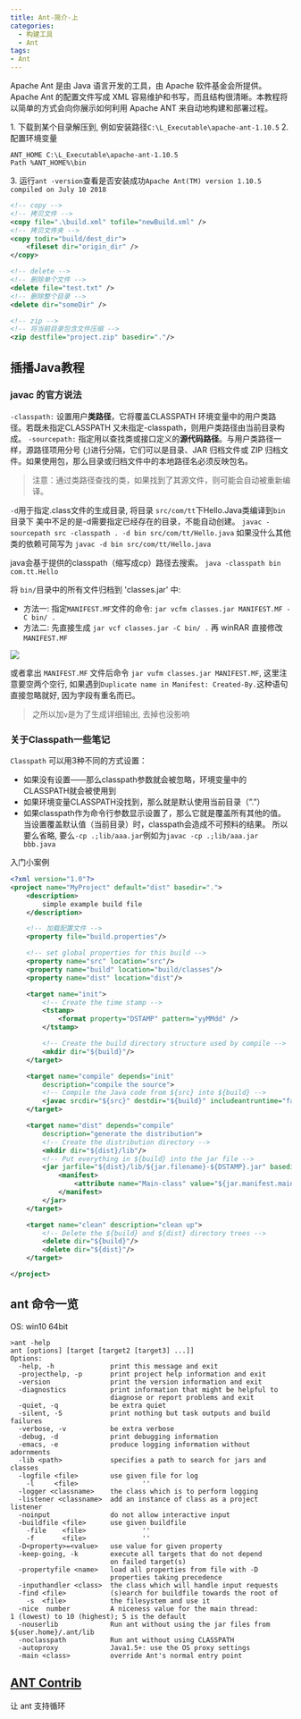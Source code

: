 ```yaml
---
title: Ant-简介-上
categories:
  - 构建工具
  - Ant
tags:
- Ant
---
```


Apache Ant 是由 Java 语言开发的工具，由 Apache 软件基金会所提供。Apache Ant 的配置文件写成 XML 容易维护和书写，而且结构很清晰。本教程将以简单的方式会向你展示如何利用 Apache ANT 来自动地构建和部署过程。

1\. 下载到某个目录解压到, 例如安装路径`C:\L_Executable\apache-ant-1.10.5`
2\. 配置环境变量

```text
ANT_HOME C:\L_Executable\apache-ant-1.10.5
Path %ANT_HOME%\bin
```

3\. 运行`ant -version`查看是否安装成功`Apache Ant(TM) version 1.10.5 compiled on July 10 2018`

```xml
<!-- copy -->
<!-- 拷贝文件 -->
<copy file=".\build.xml" tofile="newBuild.xml" />
<!-- 拷贝文件夹 -->
<copy todir="build/dest_dir">
    <fileset dir="origin_dir" />
</copy>

<!-- delete -->
<!-- 删除单个文件 -->
<delete file="test.txt" />
<!-- 删除整个目录 -->
<delete dir="someDir" />

<!-- zip -->
<!-- 将当前目录包含文件压缩 -->
<zip destfile="project.zip" basedir="."/>
```

## 插播Java教程

### javac 的官方说法

`-classpath:`
设置用户**类路径**，它将覆盖CLASSPATH 环境变量中的用户类路径。若既未指定CLASSPATH 又未指定-classpath，则用户类路径由当前目录构成。
`-sourcepath:`
指定用以查找类或接口定义的**源代码路径**。与用户类路径一样，源路径项用分号 (;)进行分隔，它们可以是目录、JAR 归档文件或 ZIP 归档文件。如果使用包，那么目录或归档文件中的本地路径名必须反映包名。
> 注意：通过类路径查找的类，如果找到了其源文件，则可能会自动被重新编译。

`-d`用于指定.class文件的生成目录, 将目录 `src/com/tt`下Hello.Java类编译到`bin`目录下
美中不足的是-d需要指定已经存在的目录，不能自动创建。
`javac -sourcepath src -classpath . -d bin src/com/tt/Hello.java`
如果没什么其他类的依赖可简写为 `javac -d bin src/com/tt/Hello.java`

java会基于提供的classpath（缩写成cp）路径去搜索。
`java -classpath bin com.tt.Hello`

将 `bin/`目录中的所有文件归档到 'classes.jar' 中:

* 方法一: 指定`MANIFEST.MF`文件的命令:  `jar vcfm classes.jar MANIFEST.MF -C bin/ .`
* 方法二: 先直接生成
`jar vcf classes.jar -C bin/ .`
再 winRAR 直接修改 `MANIFEST.MF`

![](https://upload-images.jianshu.io/upload_images/1662509-1948d6b4264b6e63.png?imageMogr2/auto-orient/strip%7CimageView2/2/w/1240)

或者拿出 `MANIFEST.MF` 文件后命令 `jar vufm classes.jar MANIFEST.MF`, 这里注意要空两个空行, 如果遇到`Duplicate name in Manifest: Created-By.`这种语句直接忽略就好, 因为字段有重名而已。

> 之所以加`v`是为了生成详细输出, 去掉也没影响

### 关于Classpath一些笔记

`Classpath` 可以用3种不同的方式设置：

* 如果没有设置——那么classpath参数就会被忽略，环境变量中的CLASSPATH就会被使用到
* 如果环境变量CLASSPATH没找到，那么就是默认使用当前目录（”.”）
* 如果classpath作为命令行参数显示设置了，那么它就是覆盖所有其他的值。 当设置覆盖默认值（当前目录）时，classpath会造成不可预料的结果。 所以要么省略, 要么`-cp .;lib/aaa.jar`例如为`javac -cp .;lib/aaa.jar bbb.java`

入门小案例

```xml
<?xml version="1.0"?>
<project name="MyProject" default="dist" basedir=".">
    <description>
        simple example build file
    </description>

    <!-- 加载配置文件 -->
    <property file="build.properties"/>

    <!-- set global properties for this build -->
    <property name="src" location="src"/>
    <property name="build" location="build/classes"/>
    <property name="dist" location="dist"/>

    <target name="init">
        <!-- Create the time stamp -->
        <tstamp>
            <format property="DSTAMP" pattern="yyMMdd" />
        </tstamp>

        <!-- Create the build directory structure used by compile -->
        <mkdir dir="${build}"/>
    </target>

    <target name="compile" depends="init"
        description="compile the source">
        <!-- Compile the Java code from ${src} into ${build} -->
        <javac srcdir="${src}" destdir="${build}" includeantruntime="false"/>
    </target>

    <target name="dist" depends="compile"
        description="generate the distribution">
        <!-- Create the distribution directory -->
        <mkdir dir="${dist}/lib"/>
        <!-- Put everything in ${build} into the jar file -->
        <jar jarfile="${dist}/lib/${jar.filename}-${DSTAMP}.jar" basedir="${build}">
            <manifest>
                <attribute name="Main-class" value="${jar.manifest.main-class}" />
            </manifest>
        </jar>
    </target>

    <target name="clean" description="clean up">
        <!-- Delete the ${build} and ${dist} directory trees -->
        <delete dir="${build}"/>
        <delete dir="${dist}"/>
    </target>

</project>
```

## ant 命令一览

OS: win10 64bit

```text
>ant -help
ant [options] [target [target2 [target3] ...]]
Options:
  -help, -h              print this message and exit
  -projecthelp, -p       print project help information and exit
  -version               print the version information and exit
  -diagnostics           print information that might be helpful to
                         diagnose or report problems and exit
  -quiet, -q             be extra quiet
  -silent, -S            print nothing but task outputs and build failures
  -verbose, -v           be extra verbose
  -debug, -d             print debugging information
  -emacs, -e             produce logging information without adornments
  -lib <path>            specifies a path to search for jars and classes
  -logfile <file>        use given file for log
    -l     <file>                ''
  -logger <classname>    the class which is to perform logging
  -listener <classname>  add an instance of class as a project listener
  -noinput               do not allow interactive input
  -buildfile <file>      use given buildfile
    -file    <file>              ''
    -f       <file>              ''
  -D<property>=<value>   use value for given property
  -keep-going, -k        execute all targets that do not depend
                         on failed target(s)
  -propertyfile <name>   load all properties from file with -D
                         properties taking precedence
  -inputhandler <class>  the class which will handle input requests
  -find <file>           (s)earch for buildfile towards the root of
    -s  <file>           the filesystem and use it
  -nice  number          A niceness value for the main thread:                         1 (lowest) to 10 (highest); 5 is the default
  -nouserlib             Run ant without using the jar files from                         ${user.home}/.ant/lib
  -noclasspath           Run ant without using CLASSPATH
  -autoproxy             Java1.5+: use the OS proxy settings
  -main <class>          override Ant's normal entry point
```

## [ANT Contrib](https://sourceforge.net/projects/ant-contrib/)

让 ant 支持循环
